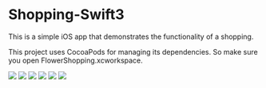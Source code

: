 # Shopping-Swift3

This is a simple iOS app that demonstrates the functionality of a shopping.

This project uses CocoaPods for managing its dependencies. So make sure you open FlowerShopping.xcworkspace.

<img src="http://i.imgur.com/C9iEaUp.png"> <img src="http://i.imgur.com/ThwgxDF.png">
<img src="http://i.imgur.com/Lk1hj7u.png"> <img src="http://i.imgur.com/ar831uj.png">
<img src="http://i.imgur.com/ar831uj.png"> <img src="http://i.imgur.com/We8Nkra.png">
